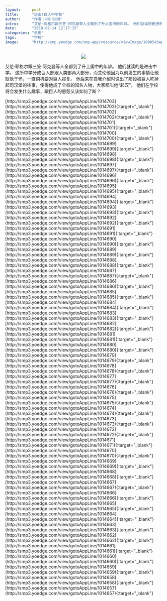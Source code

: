 ```yaml
---
layout:     post
title:      "进击!巨人中学校"
author:     "作者：中川沙树"
intro:      "艾伦·耶格尔跟三笠·阿克曼等人全都到了升上国中的年龄。 他们就读的是进击中学。 这所中学分成巨人部跟人类部两大部分，而艾伦他因为以前发生的事情让他耿耿于怀，一直伺机要对巨人报复。 他后来在自我介绍时说出了那段被巨人吃掉起司汉堡的往事，使得他成了全校的知名人物，大家都叫他“起汉”。 他们在学校将会发生什么趣事，跟巨人的恩怨又该如何了断？"
date:       "2018-02-14 12:17:15"
categories: "进击"
tags:       "学校"
image:      "http://smp.yoedge.com/smp-app/resource/viewImage/1000543appline.png"
---
```

<div style="text-align: center">
<p><img src="http://smp.yoedge.com/smp-app/resource/viewImage/1000543appline.png"/></p>
</div>
<p class="post-meta">
<span>艾伦·耶格尔跟三笠·阿克曼等人全都到了升上国中的年龄。 他们就读的是进击中学。 这所中学分成巨人部跟人类部两大部分，而艾伦他因为以前发生的事情让他耿耿于怀，一直伺机要对巨人报复。 他后来在自我介绍时说出了那段被巨人吃掉起司汉堡的往事，使得他成了全校的知名人物，大家都叫他“起汉”。 他们在学校将会发生什么趣事，跟巨人的恩怨又该如何了断？</span>
</p>
[http://smp3.yoedge.com/view/gotoAppLine/1014703](http://smp3.yoedge.com/view/gotoAppLine/1014703){:target="_blank"}
[http://smp3.yoedge.com/view/gotoAppLine/1014702](http://smp3.yoedge.com/view/gotoAppLine/1014702){:target="_blank"}
[http://smp3.yoedge.com/view/gotoAppLine/1014701](http://smp3.yoedge.com/view/gotoAppLine/1014701){:target="_blank"}
[http://smp3.yoedge.com/view/gotoAppLine/1014700](http://smp3.yoedge.com/view/gotoAppLine/1014700){:target="_blank"}
[http://smp3.yoedge.com/view/gotoAppLine/1014699](http://smp3.yoedge.com/view/gotoAppLine/1014699){:target="_blank"}
[http://smp3.yoedge.com/view/gotoAppLine/1014698](http://smp3.yoedge.com/view/gotoAppLine/1014698){:target="_blank"}
[http://smp3.yoedge.com/view/gotoAppLine/1014697](http://smp3.yoedge.com/view/gotoAppLine/1014697){:target="_blank"}
[http://smp3.yoedge.com/view/gotoAppLine/1014696](http://smp3.yoedge.com/view/gotoAppLine/1014696){:target="_blank"}
[http://smp3.yoedge.com/view/gotoAppLine/1014695](http://smp3.yoedge.com/view/gotoAppLine/1014695){:target="_blank"}
[http://smp3.yoedge.com/view/gotoAppLine/1014694](http://smp3.yoedge.com/view/gotoAppLine/1014694){:target="_blank"}
[http://smp3.yoedge.com/view/gotoAppLine/1014693](http://smp3.yoedge.com/view/gotoAppLine/1014693){:target="_blank"}
[http://smp3.yoedge.com/view/gotoAppLine/1014692](http://smp3.yoedge.com/view/gotoAppLine/1014692){:target="_blank"}
[http://smp3.yoedge.com/view/gotoAppLine/1014691](http://smp3.yoedge.com/view/gotoAppLine/1014691){:target="_blank"}
[http://smp3.yoedge.com/view/gotoAppLine/1014690](http://smp3.yoedge.com/view/gotoAppLine/1014690){:target="_blank"}
[http://smp3.yoedge.com/view/gotoAppLine/1014689](http://smp3.yoedge.com/view/gotoAppLine/1014689){:target="_blank"}
[http://smp3.yoedge.com/view/gotoAppLine/1014688](http://smp3.yoedge.com/view/gotoAppLine/1014688){:target="_blank"}
[http://smp3.yoedge.com/view/gotoAppLine/1014687](http://smp3.yoedge.com/view/gotoAppLine/1014687){:target="_blank"}
[http://smp3.yoedge.com/view/gotoAppLine/1014686](http://smp3.yoedge.com/view/gotoAppLine/1014686){:target="_blank"}
[http://smp3.yoedge.com/view/gotoAppLine/1014685](http://smp3.yoedge.com/view/gotoAppLine/1014685){:target="_blank"}
[http://smp3.yoedge.com/view/gotoAppLine/1014684](http://smp3.yoedge.com/view/gotoAppLine/1014684){:target="_blank"}
[http://smp3.yoedge.com/view/gotoAppLine/1014683](http://smp3.yoedge.com/view/gotoAppLine/1014683){:target="_blank"}
[http://smp3.yoedge.com/view/gotoAppLine/1014682](http://smp3.yoedge.com/view/gotoAppLine/1014682){:target="_blank"}
[http://smp3.yoedge.com/view/gotoAppLine/1014681](http://smp3.yoedge.com/view/gotoAppLine/1014681){:target="_blank"}
[http://smp3.yoedge.com/view/gotoAppLine/1014680](http://smp3.yoedge.com/view/gotoAppLine/1014680){:target="_blank"}
[http://smp3.yoedge.com/view/gotoAppLine/1014679](http://smp3.yoedge.com/view/gotoAppLine/1014679){:target="_blank"}
[http://smp3.yoedge.com/view/gotoAppLine/1014678](http://smp3.yoedge.com/view/gotoAppLine/1014678){:target="_blank"}
[http://smp3.yoedge.com/view/gotoAppLine/1014677](http://smp3.yoedge.com/view/gotoAppLine/1014677){:target="_blank"}
[http://smp3.yoedge.com/view/gotoAppLine/1014676](http://smp3.yoedge.com/view/gotoAppLine/1014676){:target="_blank"}
[http://smp3.yoedge.com/view/gotoAppLine/1014675](http://smp3.yoedge.com/view/gotoAppLine/1014675){:target="_blank"}
[http://smp3.yoedge.com/view/gotoAppLine/1014674](http://smp3.yoedge.com/view/gotoAppLine/1014674){:target="_blank"}
[http://smp3.yoedge.com/view/gotoAppLine/1014673](http://smp3.yoedge.com/view/gotoAppLine/1014673){:target="_blank"}
[http://smp3.yoedge.com/view/gotoAppLine/1014672](http://smp3.yoedge.com/view/gotoAppLine/1014672){:target="_blank"}
[http://smp3.yoedge.com/view/gotoAppLine/1014671](http://smp3.yoedge.com/view/gotoAppLine/1014671){:target="_blank"}
[http://smp3.yoedge.com/view/gotoAppLine/1014670](http://smp3.yoedge.com/view/gotoAppLine/1014670){:target="_blank"}
[http://smp3.yoedge.com/view/gotoAppLine/1014669](http://smp3.yoedge.com/view/gotoAppLine/1014669){:target="_blank"}
[http://smp3.yoedge.com/view/gotoAppLine/1014668](http://smp3.yoedge.com/view/gotoAppLine/1014668){:target="_blank"}
[http://smp3.yoedge.com/view/gotoAppLine/1014667](http://smp3.yoedge.com/view/gotoAppLine/1014667){:target="_blank"}
[http://smp3.yoedge.com/view/gotoAppLine/1014666](http://smp3.yoedge.com/view/gotoAppLine/1014666){:target="_blank"}
[http://smp3.yoedge.com/view/gotoAppLine/1014665](http://smp3.yoedge.com/view/gotoAppLine/1014665){:target="_blank"}
[http://smp3.yoedge.com/view/gotoAppLine/1014664](http://smp3.yoedge.com/view/gotoAppLine/1014664){:target="_blank"}
[http://smp3.yoedge.com/view/gotoAppLine/1014663](http://smp3.yoedge.com/view/gotoAppLine/1014663){:target="_blank"}
[http://smp3.yoedge.com/view/gotoAppLine/1014662](http://smp3.yoedge.com/view/gotoAppLine/1014662){:target="_blank"}
[http://smp3.yoedge.com/view/gotoAppLine/1014661](http://smp3.yoedge.com/view/gotoAppLine/1014661){:target="_blank"}
[http://smp3.yoedge.com/view/gotoAppLine/1014660](http://smp3.yoedge.com/view/gotoAppLine/1014660){:target="_blank"}
[http://smp3.yoedge.com/view/gotoAppLine/1014659](http://smp3.yoedge.com/view/gotoAppLine/1014659){:target="_blank"}
[http://smp3.yoedge.com/view/gotoAppLine/1014658](http://smp3.yoedge.com/view/gotoAppLine/1014658){:target="_blank"}
[http://smp3.yoedge.com/view/gotoAppLine/1014657](http://smp3.yoedge.com/view/gotoAppLine/1014657){:target="_blank"}


